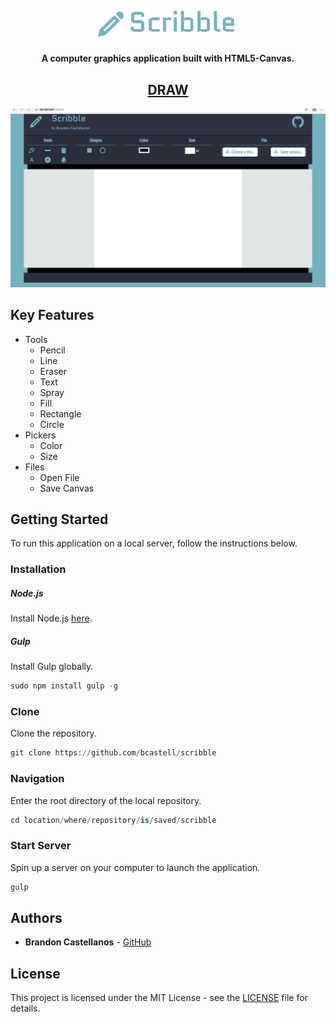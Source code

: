 <h1 align="center">
	<br>
	<span>
		<img width=8% src="images/media/logo.png">
		<img width=35% src="images/media/title.png">
	</span>
</h1>

<h4 align="center">A computer graphics application built with HTML5-Canvas.</h4>

<h2 align="center">
	<a href="https://bcastell.github.io/scribble/">DRAW</a>
</h2>

![screenshot](images/media/demo.gif)

## Key Features
* Tools
	- Pencil
	- Line
	- Eraser
	- Text
	- Spray
	- Fill
	- Rectangle
	- Circle
* Pickers
	- Color
	- Size
* Files
	- Open File
	- Save Canvas

## Getting Started
To run this application on a local server, follow the instructions below.

### Installation
##### Node.js
Install Node.js [here](https://nodejs.org/en/).
&nbsp;
##### Gulp
Install Gulp globally.
```python
sudo npm install gulp -g
```

### Clone
Clone the repository.
```python
git clone https://github.com/bcastell/scribble
```

### Navigation
Enter the root directory of the local repository.
```python
cd location/where/repository/is/saved/scribble
```

### Start Server
Spin up a server on your computer to launch the application.
```python
gulp
```

## Authors
* **Brandon Castellanos** - [GitHub](https://github.com/bcastell)

## License
This project is licensed under the MIT License - see the [LICENSE](LICENSE) file for details.
